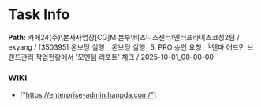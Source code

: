 # Task Info

**Path:** 카페24(주)\본사사업장\[CG]MI본부\비즈니스센터\엔터프라이즈코칭2팀 / ekyang / [350395] 온보딩 실행 _ 온보딩 실행_ 5. PRO 승인 요청_ └엔마 어드민 브랜드관리 작업현황에서 '모멘텀 리포트' 체크 / 2025-10-01_00-00-00

### WIKI
- ["https://enterprise-admin.hanpda.com/"]


